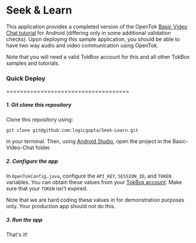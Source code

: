 Seek & Learn
===================================

This application provides a completed version of the OpenTok [Basic Video Chat tutorial](https://tokbox.com/developer/tutorials/android/) for Android (differing only in some additional validation checks). Upon deploying this sample application, you should be able to have two way audio and video communication using OpenTok.

Note that you will need a valid TokBox account for this and all other TokBox samples and tutorials.

### Quick Deploy
====================================

##### 1. Git clone this repository
Clone this repository using:

```git clone git@github.com:logicgupta/Seek-Learn.git```

in your terminal. Then, using [Android Studio](https://developer.android.com/studio/index.html), open the project in the Basic-Video-Chat folder.

##### 2. Configure the app 
In `OpenTokConfig.java`, configure the `API_KEY`, `SESSION_ID`, and `TOKEN` variables. You can obtain these values from your [TokBox account](https://tokbox.com/account/#/). Make sure that your `TOKEN` isn't expired.

Note that we are hard coding these values in for demonstration purposes only. Your production app should not do this.


##### 3. Run the app
That's it!
